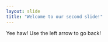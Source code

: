 ```yaml
---
layout: slide
title: "Welcome to our second slide!"
---
```

Yee haw!
Use the left arrow to go back!
